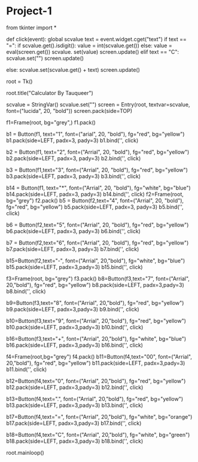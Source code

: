 # Project-1

from tkinter import *

def click(event):
  global scvalue
  text = event.widget.cget("text")
  if text == "=":
    if scvalue.get().isdigit():
      value = int(scvalue.get())
    else:
      value = eval(screen.get())
    scvalue. set(value)
    screen.update()
  elif text == "C":
    scvalue.set("")
    screen.update()
    
  else:
    scvalue.set(scvalue.get() + text)
  screen.update()

root = Tk()

root.title("Calculator By Tauqueer")

scvalue = StringVar()
scvalue.set("")
screen = Entry(root, textvar=scvalue, font=("lucida", 20, "bold"))
screen.pack(side=TOP)

f1=Frame(root, bg="grey",)
f1.pack()

b1 = Button(f1, text="1", font=("arial", 20, "bold"), fg="red", bg="yellow")
b1.pack(side=LEFT, padx=3, pady=3)
b1.bind('<Button-1>', click)

b2 = Button(f1, text="2", font=("Arrial", 20, "bold"), fg="red", bg="yellow")
b2.pack(side=LEFT, padx=3, pady=3)
b2.bind('<Button-1>', click)

b3 = Button(f1,text="3", font=("Arrial", 20, "bold"), fg="red", bg="yellow")
b3.pack(side=LEFT, padx=3, pady=3)
b3.bind('<Button-1>', click)

b14 = Button(f1, text="*", font=("Arrial", 20, "bold"), fg="white", bg="blue")
b14.pack(side=LEFT, padx=3, pady=3)
b14.bind('<Button-1>', click)
f2=Frame(root, bg="grey")
f2.pack()
b5 = Button(f2,text="4", font=("Arrial", 20, "bold"), fg="red", bg="yellow")
b5.pack(side=LEFT, padx=3, pady=3)
b5.bind('<Button-1>', click)

b6 = Button(f2,text="5", font=("Arrial", 20, "bold"), fg="red", bg="yellow")
b6.pack(side=LEFT, padx=3, pady=3)
b6.bind('<Button-1>', click)

b7 = Button(f2,text="6", font=("Arrial", 20, "bold"), fg="red", bg="yellow")
b7.pack(side=LEFT, padx=3, pady=3)
b7.bind('<Button-1>', click)

b15=Button(f2,text="-", font=("Arrial", 20,"bold"), fg="white", bg="blue")
b15.pack(side=LEFT, padx=3,pady=3)
b15.bind('<Button-1>', click)

f3=Frame(root, bg="grey")
f3.pack()
b8=Button(f3,text="7", font=("Arrial", 20,"bold"), fg="red", bg="yellow")
b8.pack(side=LEFT, padx=3,pady=3)
b8.bind('<Button-1>', click)

b9=Button(f3,text="8", font=("Arrial", 20,"bold"), fg="red", bg="yellow")
b9.pack(side=LEFT, padx=3,pady=3)
b9.bind('<Button-1>', click)

b10=Button(f3,text="9", font=("Arrial", 20,"bold"), fg="red", bg="yellow")
b10.pack(side=LEFT, padx=3,pady=3)
b10.bind('<Button-1>', click)

b16=Button(f3,text="+", font=("Arrial", 20,"bold"), fg="white", bg="blue")
b16.pack(side=LEFT, padx=3,pady=3)
b16.bind('<Button-1>', click)

f4=Frame(root,bg="grey")
f4.pack()
b11=Button(f4,text="00", font=("Arrial", 20,"bold"), fg="red", bg="yellow")
b11.pack(side=LEFT, padx=3,pady=3)
b11.bind('<Button-1>', click)

b12=Button(f4,text="0", font=("Arrial", 20,"bold"), fg="red", bg="yellow")
b12.pack(side=LEFT, padx=3,pady=3)
b12.bind('<Button-1>', click)

b13=Button(f4,text=".", font=("Arrial", 20,"bold"), fg="red", bg="yellow")
b13.pack(side=LEFT, padx=3,pady=3)
b13.bind('<Button-1>', click)

b17=Button(f4,text="=", font=("Arrial", 20,"bold"), fg="white", bg="orange")
b17.pack(side=LEFT, padx=3,pady=3)
b17.bind('<Button-1>', click)

b18=Button(f4,text="C", font=("Arrial", 20,"bold"), fg="white", bg="green")
b18.pack(side=LEFT, padx=3,pady=3)
b18.bind('<Button-1>', click)

root.mainloop()
